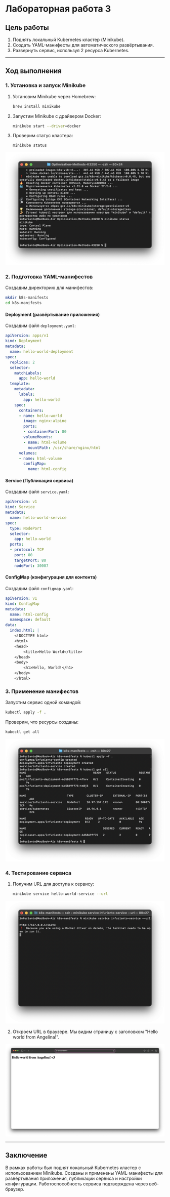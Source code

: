 # Лабораторная работа 3

## Цель работы

1. Поднять локальный Kubernetes кластер (Minikube).
2. Создать YAML-манифесты для автоматического развёртывания.
3. Развернуть сервис, используя 2 ресурса Kubernetes.

---

## Ход выполнения

### 1. Установка и запуск Minikube

1. Установим Minikube через Homebrew:
   ```bash
   brew install minikube
   ```

2. Запустим Minikube с драйвером Docker:
   ```bash
   minikube start --driver=docker
   ```

3. Проверим статус кластера:
   ```bash
   minikube status
   ```

![Image 1](images/lab3_image_1.png)

### 2. Подготовка YAML-манифестов

Создадим директорию для манифестов:
```bash
mkdir k8s-manifests
cd k8s-manifests
```

#### Deployment (развёртывание приложения)
Создадим файл `deployment.yaml`:
```yaml
apiVersion: apps/v1
kind: Deployment
metadata:
  name: hello-world-deployment
spec:
  replicas: 2
  selector:
    matchLabels:
      app: hello-world
  template:
    metadata:
      labels:
        app: hello-world
    spec:
      containers:
      - name: hello-world
        image: nginx:alpine
        ports:
        - containerPort: 80
        volumeMounts:
        - name: html-volume
          mountPath: /usr/share/nginx/html
      volumes:
      - name: html-volume
        configMap:
          name: html-config
```

#### Service (Публикация сервиса)
Создадим файл `service.yaml`:
```yaml
apiVersion: v1
kind: Service
metadata:
  name: hello-world-service
spec:
  type: NodePort
  selector:
    app: hello-world
  ports:
  - protocol: TCP
    port: 80
    targetPort: 80
    nodePort: 30007
```

#### ConfigMap (конфигурация для контента)
Создадим файл `configmap.yaml`:
```yaml
apiVersion: v1
kind: ConfigMap
metadata:
  name: html-config
  namespace: default
data:
  index.html: |
    <!DOCTYPE html>
    <html>
    <head>
        <title>Hello World</title>
    </head>
    <body>
        <h1>Hello, World!</h1>
    </body>
    </html>
```

### 3. Применение манифестов

Запустим сервис одной командой:
```bash
kubectl apply -f .
```

Проверим, что ресурсы созданы:
```bash
kubectl get all
```

![Image 2](images/lab3_image_2.png)

### 4. Тестирование сервиса

1. Получим URL для доступа к сервису:
   ```bash
   minikube service hello-world-service --url
   ```

![Image 3](images/lab3_image_3.png)

2. Откроем URL в браузере. Мы видим страницу с заголовком "Hello world from Angelina!".

![Image 4](images/lab3_image_4.png)

---

## Заключение

В рамках работы был поднят локальный Kubernetes кластер с использованием Minikube. Созданы и применены YAML-манифесты для развёртывания приложения, публикации сервиса и настройки конфигурации. Работоспособность сервиса подтверждена через веб-браузер.
